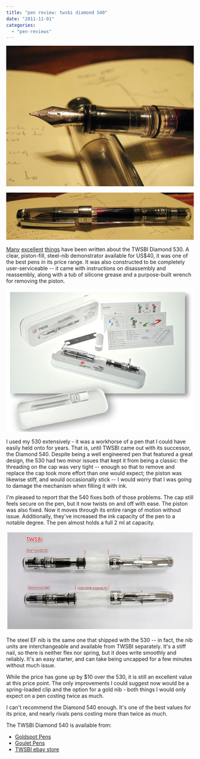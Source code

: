 ```yaml
---
title: "pen review: twsbi diamond 540"
date: "2011-11-01"
categories: 
  - "pen-reviews"
---
```


![](IMG_0380.JPG)
  

![](IMG_0378.jpg)

  
[Many](http://goldspotpens.blogspot.com/2011/01/twsbi-diamond-530-fountain-pen-review.html) [excellent](http://okami-whatever.blogspot.com/2011/01/twsbi-diamond-530.html) [things](http://ravensmarch.wordpress.com/2010/07/22/diamond-mine/) have been written about the TWSBI Diamond 530. A clear, piston-fill, steel-nib demonstrator available for US$40, it was one of the best pens in its price range. It was also constructed to be completely user-serviceable -- it came with instructions on disassembly and reassembly, along with a tub of silicone grease and a purpose-built wrench for removing the piston.

![](twsbi-packaging.jpg)

I used my 530 extensively - it was a workhorse of a pen that I could have easily held onto for years. That is, until TWSBI came out with its successor, the Diamond 540. Despite being a well engineered pen that featured a great design, the 530 had two minor issues that kept it from being a classic: the threading on the cap was very tight -- enough so that to remove and replace the cap took more effort than one would expect; the piston was likewise stiff, and would occasionally stick -- I would worry that I was going to damage the mechanism when filling it with ink.

I'm pleased to report that the 540 fixes both of those problems. The cap still feels secure on the pen, but it now twists on and off with ease. The piston was also fixed. Now it moves through its entire range of motion without issue. Additionally, they've increased the ink capacity of the pen to a notable degree. The pen almost holds a full 2 ml at capacity.

![](twsbi-comparison.jpg)

  
The steel EF nib is the same one that shipped with the 530 -- in fact, the nib units are interchangeable and available from TWSBI separately. It's a stiff nail, so there is neither flex nor spring, but it does write smoothly and reliably. It's an easy starter, and can take being uncapped for a few minutes without much issue.

While the price has gone up by $10 over the 530, it is still an excellent value at this price point. The only improvements I could suggest now would be a spring-loaded clip and the option for a gold nib - both things I would only expect on a pen costing twice as much.

I can't recommend the Diamond 540 enough. It's one of the best values for its price, and nearly rivals pens costing more than twice as much.

The TWSBI Diamond 540 is available from:

- [Goldspot Pens](http://www.goldspot.com/Twsbi_pens/Diamond_540/TW-540-EF.html)
- [Goulet Pens](http://www.gouletpens.com/TWSBI_Diamond_540_Fountain_Pen_p/twsbi-540.htm)
- [TWSBI ebay store](http://stores.ebay.com/TWSBI-Pen-Store)
